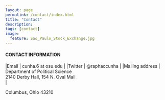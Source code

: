 ```yaml
---
layout: page
permalink: /contact/index.html
title: "Contact"
description:
tags: [contact]
image:
  feature: Sao_Paulo_Stock_Exchange.jpg
---
```


#### CONTACT INFORMATION


|Email | cunha.6 at osu.edu |
|Twitter | @raphaccunha |
|Mailing address | <br/>Department of Political Science<br/>2140 Derby Hall, 154 N. Oval Mall<br/> |


Columbus, Ohio 43210



